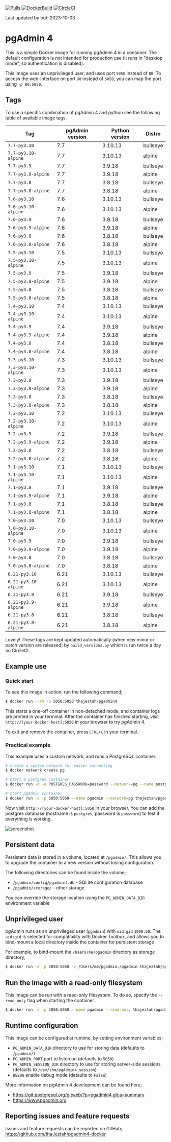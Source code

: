 [![Pulls](https://img.shields.io/docker/pulls/chinaboeller/pgadmin4.svg?style=flat-square&logo=docker)](https://hub.docker.com/r/chinaboeller/pgadmin4/)
[![DockerBuild](https://img.shields.io/docker/cloud/build/chinaboeller/pgadmin4.svg?style=flat-square&logo=docker)](https://hub.docker.com/r/chinaboeller/pgadmin4/)
[![CircleCI](https://img.shields.io/circleci/project/github/FlorianASchroeder/pgadmin4-docker.svg?style=flat-square&logo=circleci)](https://circleci.com/gh/FlorianASchroeder/pgadmin4-docker)

Last updated by bot: 2023-10-03

# pgAdmin 4

This is a simple Docker image for running pgAdmin 4 in a container. The default
configuration is not intended for production use (it runs in "desktop mode",
so authentication is disabled).

This image uses an unprivileged user, and uses port `5050` instead of `80`.
To access the web-interface on port `80` instead of `5050`, you can map the
port using `-p 80:5050`.

## Tags
To use a specific combination of pgAdmin 4 and python see the following table of available image tags.

| Tag | pgAdmin version | Python version | Distro |
| --- | --- | --- | --- |
| `7.7-py3.10` | 7.7 | 3.10.13 | bullseye |
| `7.7-py3.10-alpine` | 7.7 | 3.10.13 | alpine |
| `7.7-py3.9` | 7.7 | 3.9.18 | bullseye |
| `7.7-py3.9-alpine` | 7.7 | 3.9.18 | alpine |
| `7.7-py3.8` | 7.7 | 3.8.18 | bullseye |
| `7.7-py3.8-alpine` | 7.7 | 3.8.18 | alpine |
| `7.6-py3.10` | 7.6 | 3.10.13 | bullseye |
| `7.6-py3.10-alpine` | 7.6 | 3.10.13 | alpine |
| `7.6-py3.9` | 7.6 | 3.9.18 | bullseye |
| `7.6-py3.9-alpine` | 7.6 | 3.9.18 | alpine |
| `7.6-py3.8` | 7.6 | 3.8.18 | bullseye |
| `7.6-py3.8-alpine` | 7.6 | 3.8.18 | alpine |
| `7.5-py3.10` | 7.5 | 3.10.13 | bullseye |
| `7.5-py3.10-alpine` | 7.5 | 3.10.13 | alpine |
| `7.5-py3.9` | 7.5 | 3.9.18 | bullseye |
| `7.5-py3.9-alpine` | 7.5 | 3.9.18 | alpine |
| `7.5-py3.8` | 7.5 | 3.8.18 | bullseye |
| `7.5-py3.8-alpine` | 7.5 | 3.8.18 | alpine |
| `7.4-py3.10` | 7.4 | 3.10.13 | bullseye |
| `7.4-py3.10-alpine` | 7.4 | 3.10.13 | alpine |
| `7.4-py3.9` | 7.4 | 3.9.18 | bullseye |
| `7.4-py3.9-alpine` | 7.4 | 3.9.18 | alpine |
| `7.4-py3.8` | 7.4 | 3.8.18 | bullseye |
| `7.4-py3.8-alpine` | 7.4 | 3.8.18 | alpine |
| `7.3-py3.10` | 7.3 | 3.10.13 | bullseye |
| `7.3-py3.10-alpine` | 7.3 | 3.10.13 | alpine |
| `7.3-py3.9` | 7.3 | 3.9.18 | bullseye |
| `7.3-py3.9-alpine` | 7.3 | 3.9.18 | alpine |
| `7.3-py3.8` | 7.3 | 3.8.18 | bullseye |
| `7.3-py3.8-alpine` | 7.3 | 3.8.18 | alpine |
| `7.2-py3.10` | 7.2 | 3.10.13 | bullseye |
| `7.2-py3.10-alpine` | 7.2 | 3.10.13 | alpine |
| `7.2-py3.9` | 7.2 | 3.9.18 | bullseye |
| `7.2-py3.9-alpine` | 7.2 | 3.9.18 | alpine |
| `7.2-py3.8` | 7.2 | 3.8.18 | bullseye |
| `7.2-py3.8-alpine` | 7.2 | 3.8.18 | alpine |
| `7.1-py3.10` | 7.1 | 3.10.13 | bullseye |
| `7.1-py3.10-alpine` | 7.1 | 3.10.13 | alpine |
| `7.1-py3.9` | 7.1 | 3.9.18 | bullseye |
| `7.1-py3.9-alpine` | 7.1 | 3.9.18 | alpine |
| `7.1-py3.8` | 7.1 | 3.8.18 | bullseye |
| `7.1-py3.8-alpine` | 7.1 | 3.8.18 | alpine |
| `7.0-py3.10` | 7.0 | 3.10.13 | bullseye |
| `7.0-py3.10-alpine` | 7.0 | 3.10.13 | alpine |
| `7.0-py3.9` | 7.0 | 3.9.18 | bullseye |
| `7.0-py3.9-alpine` | 7.0 | 3.9.18 | alpine |
| `7.0-py3.8` | 7.0 | 3.8.18 | bullseye |
| `7.0-py3.8-alpine` | 7.0 | 3.8.18 | alpine |
| `6.21-py3.10` | 6.21 | 3.10.13 | bullseye |
| `6.21-py3.10-alpine` | 6.21 | 3.10.13 | alpine |
| `6.21-py3.9` | 6.21 | 3.9.18 | bullseye |
| `6.21-py3.9-alpine` | 6.21 | 3.9.18 | alpine |
| `6.21-py3.8` | 6.21 | 3.8.18 | bullseye |
| `6.21-py3.8-alpine` | 6.21 | 3.8.18 | alpine |

Lovely! These tags are kept updated automatically (when new minor or patch version are released) by `build_versions.py` which is run twice a day on CircleCI.

## Example use

### Quick start

To see this image in action, run the following command;

```bash
$ docker run --rm -p 5050:5050 thajeztah/pgadmin4
```

This starts a one-off container in non-detached mode, and container logs are
printed in your terminal. After the container has finished starting, visit
`http://[your-docker-host]:5050` in your browser to try pgAdmin 4.

To exit and remove the container, press `CTRL+C` in your terminal.


### Practical example

This example uses a custom network, and runs a PostgreSQL container.

```bash
# create a custom network for easier connecting
$ docker network create pg

# start a postgres container
$ docker run -d -e POSTGRES_PASSWORD=password --network=pg --name postgres postgres:9-alpine

# start pgAdmin container
$ docker run -d -p 5050:5050 --name pgadmin --network=pg thajeztah/pgadmin4
```

Now visit `http://[your-docker-host]:5050` in your browser. You can add the
postgres database (hostname is `postgres`, password is `password`) to test
if everything is working.

![screenshot](https://raw.githubusercontent.com/thaJeztah/pgadmin4-docker/master/pgadmin-screenshot.png)

## Persistent data

Persistent data is stored in a volume, located at `/pgadmin/`. This allows
you to upgrade the container to a new version without losing configuration.

The following directories can be found inside the volume;

- `/pgadmin/config/pgadmin4.db` - SQLite configuration database
- `/pgadmin/storage/` - other storage

You can override the storage location using the `PG_ADMIN_DATA_DIR`
environment variable

## Unprivileged user

pgAdmin runs as an unprivileged user (`pgadmin`) with `uid:gid` `1000:50`.
The `uid:gid` is selected for compatibility with Docker Toolbox, and allows
you to bind-mount a local directory inside the container for persistent
storage

For example, to bind-mount the `/Users/me/pgadmin` directory as storage directory;

```bash
$ docker run -d -p 5050:5050 -v /Users/me/pgadmin:/pgadmin thajeztah/pgadmin4
```

## Run the image with a read-only filesystem

This image can be run with a read-only filesystem. To do so, specify the
`--read-only` flag when starting the container.

```bash
$ docker run -d -p 5050:5050 --name pgadmin --read-only thajeztah/pgadmin4
```

## Runtime configuration

This image can be configured at runtime, by setting environment variables;

- `PG_ADMIN_DATA_DIR` directory to use for storing data (defaults to `/pgadmin/`)
- `PG_ADMIN_PORT` port to listen on (defaults to `5050`)
- `PG_ADMIN_SESSION_DIR` directory to use for storing server-side sessions (defaults to `/dev/shm/pgAdmin4_session`)
- `DEBUG` enable debug mode (detaults to `False`)

More information on pgAdmin 4 development can be found here;

- https://git.postgresql.org/gitweb/?p=pgadmin4.git;a=summary
- https://www.pgadmin.org

## Reporting issues and feature requests

Issues and feature requests can be reported on GitHub;
https://github.com/thaJeztah/pgadmin4-docker
